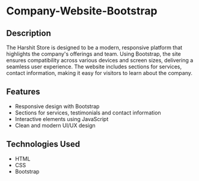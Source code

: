 # Company-Website-Bootstrap
## Description

The Harshit Store is designed to be a modern, responsive platform that highlights the company's offerings and team. Using Bootstrap, the site ensures compatibility across various devices and screen sizes, delivering a seamless user experience. The website includes sections for services,  contact information, making it easy for visitors to learn about the company.

## Features
- Responsive design with Bootstrap
- Sections for services, testimonials and contact information
- Interactive elements using JavaScript
- Clean and modern UI/UX design

## Technologies Used
- HTML
- CSS
- Bootstrap
